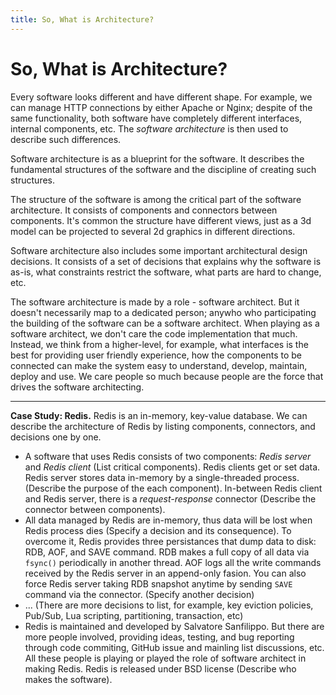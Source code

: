 ```yaml
---
title: So, What is Architecture?
---
```


# So, What is Architecture?

Every software looks different and have different shape. For example, we can manage HTTP connections by either Apache or Nginx; despite of the same functionality, both software have completely different interfaces, internal components, etc. The *software architecture* is then used to describe such differences.

Software architecture is as a blueprint for the software. It describes the fundamental structures of the software and the discipline of creating such structures.

The structure of the software is among the critical part of the software architecture. It consists of components and connectors between components. It's common the structure have different views, just as a 3d model can be projected to several 2d graphics in different directions.

Software architecture also includes some important architectural design decisions. It consists of a set of decisions that explains why the software is as-is, what constraints restrict the software, what parts are hard to change, etc.

The software architecture is made by a role - software architect. But it doesn't necessarily map to a dedicated person; anywho who participating the building of the software can be a software architect. When playing as a software architect, we don't care the code implementation that much. Instead, we think from a higher-level, for example, what interfaces is the best for providing user friendly experience, how the components to be connected can make the system easy to understand, develop, maintain, deploy and use. We care people so much because people are the force that drives the software architecting.

---

**Case Study: Redis.** Redis is an in-memory, key-value database. We can describe the architecture of Redis by listing components, connectors, and decisions one by one.

* A software that uses Redis consists of two components: *Redis server* and  *Redis client* (List critical components). Redis clients get or set data. Redis server stores data in-memory by a single-threaded process. (Describe the purpose of the each component). In-between Redis client and Redis server, there is a *request-response* connector (Describe the connector between components).
* All data managed by Redis are in-memory, thus data will be lost when Redis process dies (Specify a decision and its consequence). To overcome it, Redis provides three persistances that dump data to disk: RDB, AOF, and SAVE command. RDB makes a full copy of all data via `fsync()` periodically in another thread. AOF logs all the write commands received by the Redis server in an append-only fasion. You can also force Redis server taking RDB snapshot anytime by sending `SAVE` command via the connector. (Specify another decision)
* ... (There are more decisions to list, for example, key eviction policies, Pub/Sub, Lua scripting, partitioning, transaction, etc)
* Redis is maintained and developed by Salvatore Sanfilippo. But there are more people involved, providing ideas, testing, and bug reporting through code commiting, GitHub issue and mainling list discussions, etc. All these people is playing or played the role of software architect in making Redis. Redis is released under BSD license (Describe who makes the software).

